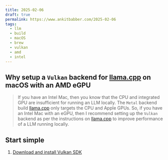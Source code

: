 ```yaml
---
title: 2025-02-06
draft: true 
permalink: https://www.ankitbabber.com/2025-02-06
tags:
  - llm
  - build
  - macOS
  - brew
  - vulkan
  - amd
  - intel 
---
```


## Why setup a `Vulkan` backend for [llama.cpp](https://github.com/ggerganov/llama.cpp) on macOS with an AMD eGPU

> If you have an Intel Mac, then you know that the CPU and integrated GPU are insufficient for running an LLM locally. The `Metal` backend build [llama.cpp](https://github.com/ggerganov/llama.cpp) only targets the CPU and Apple GPUs. So, if you have an Intel Mac with an eGPU, then I recommend setting up the `Vulkan` backend as per the instructions on [llama.cpp](https://github.com/ggerganov/llama.cpp/blob/master/docs/build.md#vulkan) to improve performance of a LLM running locally.

## Start simple

1. [Download and install Vulkan SDK]()